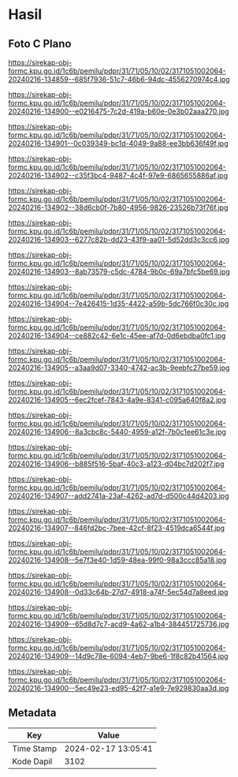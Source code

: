# Hasil

## Foto C Plano

https://sirekap-obj-formc.kpu.go.id/1c6b/pemilu/pdpr/31/71/05/10/02/3171051002064-20240216-134859--685f7936-51c7-46b6-94dc-4556270974c4.jpg

https://sirekap-obj-formc.kpu.go.id/1c6b/pemilu/pdpr/31/71/05/10/02/3171051002064-20240216-134900--e0216475-7c2d-419a-b60e-0e3b02aaa270.jpg

https://sirekap-obj-formc.kpu.go.id/1c6b/pemilu/pdpr/31/71/05/10/02/3171051002064-20240216-134901--0c039349-bc1d-4049-9a88-ee3bb636f49f.jpg

https://sirekap-obj-formc.kpu.go.id/1c6b/pemilu/pdpr/31/71/05/10/02/3171051002064-20240216-134902--c35f3bc4-9487-4c4f-97e9-6865655886af.jpg

https://sirekap-obj-formc.kpu.go.id/1c6b/pemilu/pdpr/31/71/05/10/02/3171051002064-20240216-134902--38d6cb0f-7b80-4956-9826-23526b73f76f.jpg

https://sirekap-obj-formc.kpu.go.id/1c6b/pemilu/pdpr/31/71/05/10/02/3171051002064-20240216-134903--6277c82b-dd23-43f9-aa01-5d52dd3c3cc6.jpg

https://sirekap-obj-formc.kpu.go.id/1c6b/pemilu/pdpr/31/71/05/10/02/3171051002064-20240216-134903--8ab73579-c5dc-4784-9b0c-69a7bfc5be69.jpg

https://sirekap-obj-formc.kpu.go.id/1c6b/pemilu/pdpr/31/71/05/10/02/3171051002064-20240216-134904--7e426415-1d35-4422-a59b-5dc766f0c30c.jpg

https://sirekap-obj-formc.kpu.go.id/1c6b/pemilu/pdpr/31/71/05/10/02/3171051002064-20240216-134904--ce882c42-6e1c-45ee-af7d-0d6ebdba0fc1.jpg

https://sirekap-obj-formc.kpu.go.id/1c6b/pemilu/pdpr/31/71/05/10/02/3171051002064-20240216-134905--a3aa9d07-3340-4742-ac3b-9eebfc27be59.jpg

https://sirekap-obj-formc.kpu.go.id/1c6b/pemilu/pdpr/31/71/05/10/02/3171051002064-20240216-134905--6ec2fcef-7843-4a9e-8341-c095a640f8a2.jpg

https://sirekap-obj-formc.kpu.go.id/1c6b/pemilu/pdpr/31/71/05/10/02/3171051002064-20240216-134906--8a3cbc8c-5440-4959-a12f-7b0c1ee61c3e.jpg

https://sirekap-obj-formc.kpu.go.id/1c6b/pemilu/pdpr/31/71/05/10/02/3171051002064-20240216-134906--b885f516-5baf-40c3-a123-d04bc7d202f7.jpg

https://sirekap-obj-formc.kpu.go.id/1c6b/pemilu/pdpr/31/71/05/10/02/3171051002064-20240216-134907--add2741a-23af-4262-ad7d-d500c44d4203.jpg

https://sirekap-obj-formc.kpu.go.id/1c6b/pemilu/pdpr/31/71/05/10/02/3171051002064-20240216-134907--846fd2bc-7bee-42cf-8f23-4519dca6544f.jpg

https://sirekap-obj-formc.kpu.go.id/1c6b/pemilu/pdpr/31/71/05/10/02/3171051002064-20240216-134908--5e7f3e40-1d59-48ea-99f0-98a3ccc85a18.jpg

https://sirekap-obj-formc.kpu.go.id/1c6b/pemilu/pdpr/31/71/05/10/02/3171051002064-20240216-134908--0d33c64b-27d7-4918-a74f-5ec54d7a8eed.jpg

https://sirekap-obj-formc.kpu.go.id/1c6b/pemilu/pdpr/31/71/05/10/02/3171051002064-20240216-134909--65d8d7c7-acd9-4a62-a1b4-384451725736.jpg

https://sirekap-obj-formc.kpu.go.id/1c6b/pemilu/pdpr/31/71/05/10/02/3171051002064-20240216-134909--14d9c78e-6094-4eb7-9be6-1f8c82b41564.jpg

https://sirekap-obj-formc.kpu.go.id/1c6b/pemilu/pdpr/31/71/05/10/02/3171051002064-20240216-134900--5ec49e23-ed95-42f7-a1e9-7e929830aa3d.jpg


## Metadata

| Key        | Value               |
| ---------- | ------------------- |
| Time Stamp | 2024-02-17 13:05:41 |
| Kode Dapil | 3102                |



